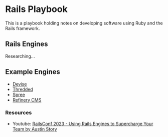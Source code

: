 # Rails Playbook

This is a playbook holding notes on developing software using Ruby and the Rails framework.

## Rails Engines

Researching...

## Example Engines

- [Devise](https://github.com/plataformatec/devise)
- [Thredded](https://github.com/thredded/thredded)
- [Spree](https://github.com/spree/spree)<br>
- [Refinery CMS](https://github.com/refinery/refinerycms)

### Resources

- Youtube: [RailsConf 2023 - Using Rails Engines to Supercharge Your Team by Austin Story](https://www.youtube.com/watch?v=NjsGSUh1dOc)
